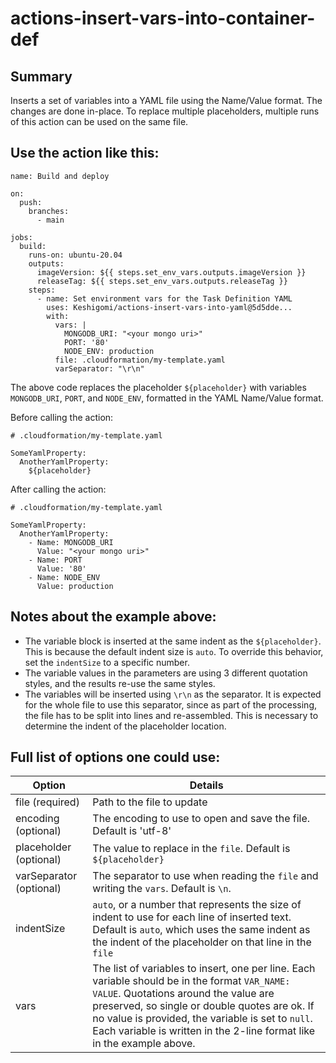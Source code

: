 # actions-insert-vars-into-container-def

## Summary
Inserts a set of variables into a YAML file using the Name/Value format. The changes are done in-place. To replace multiple placeholders,
multiple runs of this action can be used on the same file.

## Use the action like this:
```
name: Build and deploy

on:
  push:
    branches:
      - main

jobs:
  build:
    runs-on: ubuntu-20.04
    outputs:
      imageVersion: ${{ steps.set_env_vars.outputs.imageVersion }}
      releaseTag: ${{ steps.set_env_vars.outputs.releaseTag }}
    steps:
      - name: Set environment vars for the Task Definition YAML
        uses: Keshigomi/actions-insert-vars-into-yaml@5d5dde...
        with:
          vars: |
            MONGODB_URI: "<your mongo uri>"
            PORT: '80'
            NODE_ENV: production
          file: .cloudformation/my-template.yaml
          varSeparator: "\r\n"
```

The above code replaces the placeholder `${placeholder}` with variables `MONGODB_URI`, `PORT`, and `NODE_ENV`, formatted in the YAML Name/Value format.

Before calling the action:
```
# .cloudformation/my-template.yaml

SomeYamlProperty:
  AnotherYamlProperty:
    ${placeholder}
```
After calling the action:
```
# .cloudformation/my-template.yaml

SomeYamlProperty:
  AnotherYamlProperty:
    - Name: MONGODB_URI
      Value: "<your mongo uri>"
    - Name: PORT
      Value: '80'
    - Name: NODE_ENV
      Value: production
```
## Notes about the example above:
- The variable block is inserted at the same indent as the `${placeholder}`. This is because the default
indent size is `auto`. To override this behavior, set the `indentSize` to a specific number.
- The variable values in the parameters are using 3 different quotation styles, and the results re-use the same styles.
- The variables will be inserted using `\r\n` as the separator. It is expected for the whole file to use this separator, since as part of the processing, the file has to be split into lines and re-assembled. This is necessary to determine the indent of the placeholder location.

## Full list of options one could use:

| Option | Details |
| ---- | ---- |
| file (required)| Path to the file to update |
| encoding (optional)| The encoding to use to open and save the file. Default is 'utf-8' |
| placeholder (optional) | The value to replace in the `file`. Default is `${placeholder}` |
| varSeparator (optional) | The separator to use when reading the `file` and writing the `vars`. Default is `\n`. |
| indentSize | `auto`, or a number that represents the size of indent to use for each line of inserted text. Default is `auto`, which uses the same indent as the indent of the placeholder on that line in the `file` |
| vars | The list of variables to insert, one per line. Each variable should be in the format `VAR_NAME: VALUE`. Quotations around the value are preserved, so single or double quotes are ok. If no value is provided, the variable is set to `null`. Each variable is written in the 2-line format like in the example above.
